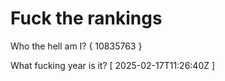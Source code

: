 # Fuck the rankings

Who the hell am I?
{ 10835763 }

What fucking year is it?
[ 2025-02-17T11:26:40Z ]
